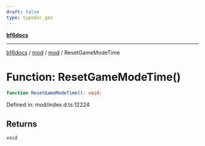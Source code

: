 ```yaml
---
draft: false
type: typedoc_gen
---
```


[**bf6docs**](../../../_index.md)

***

[bf6docs](../../../_index.md) / [mod](../../_index.md) / [mod](../_index.md) / ResetGameModeTime

# Function: ResetGameModeTime()

```ts
function ResetGameModeTime(): void;
```

Defined in: mod/index.d.ts:12224

## Returns

`void`
